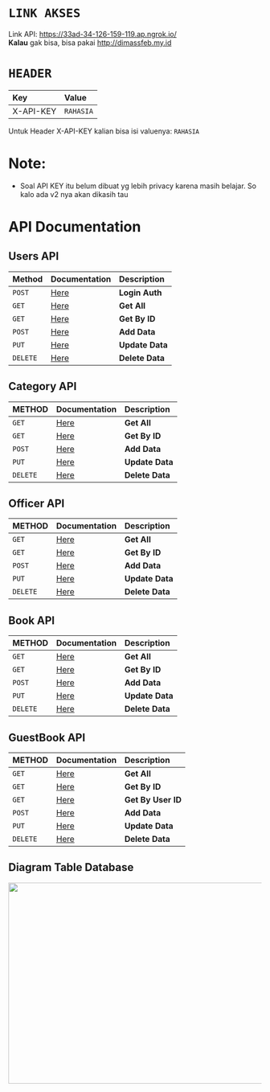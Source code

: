 # `LINK AKSES`
Link API:  https://33ad-34-126-159-119.ap.ngrok.io/
<br>
<b>Kalau</b> gak bisa, bisa pakai http://dimassfeb.my.id
<br>
# `HEADER`
| Key  | Value          |
| :--- | :---           |
| X-API-KEY | `RAHASIA` |

Untuk Header X-API-KEY kalian bisa isi valuenya: `RAHASIA`

# Note:
- Soal API KEY itu belum dibuat yg lebih privacy karena masih belajar. So kalo ada v2 nya akan dikasih tau

# API Documentation

## Users API
| Method 	| Documentation     			| Description		| 
| :-------- 	| :------- 				| :--------------------	|
| `POST`	| [Here](/docs/user/UserPostAuth.md) 	| **Login Auth**	|
| `GET`		| [Here](/docs/user/UserGetAll.md) 	| **Get All**		|
| `GET` 	| [Here](/docs/user/UserGetById.md) 	| **Get By ID** 	|
| `POST` 	| [Here](/docs/user/UserPost.md) 	| **Add Data** 		|
| `PUT` 	| [Here](/docs/user/UserPut.md) 	| **Update Data** 	|
| `DELETE` 	| [Here](/docs/user/UserDelete.md) 	| **Delete Data** 	|


## Category API
| METHOD 	| Documentation     				| Description		|
| :-------- 	| :------- 					| :--------------------	|
| `GET`		| [Here](/docs/category/CategoryGetAll.md) 	| **Get All**		|
| `GET` 	| [Here](/docs/category/CategoryGetById.md) 	| **Get By ID** 	|
| `POST` 	| [Here](/docs/category/CategoryPost.md) 	| **Add Data** 		|
| `PUT` 	| [Here](/docs/category/CategoryPut.md) 	| **Update Data** 	|
| `DELETE` 	| [Here](/docs/category/CategoryDelete.md) 	| **Delete Data** 	|

## Officer API
| METHOD 	| Documentation     				| Description		|
| :-------- 	| :------- 					| :--------------------	|
| `GET`		| [Here](/docs/officer/OfficerGetAll.md) 	| **Get All**		|
| `GET` 	| [Here](/docs/officer/OfficerGetById.md) 	| **Get By ID** 	|
| `POST` 	| [Here](/docs/officer/OfficerPost.md) 		| **Add Data** 		|
| `PUT` 	| [Here](/docs/officer/OfficerPut.md) 		| **Update Data** 	|
| `DELETE` 	| [Here](/docs/officer/OfficerDelete.md) 	| **Delete Data** 	|


## Book API
| METHOD 	| Documentation     				| Description		|
| :-------- 	| :------- 					| :--------------------	|
| `GET`		| [Here](/docs/book/BookGetAll.md) 		| **Get All**		|
| `GET` 	| [Here](/docs/book/BookGetById.md) 		| **Get By ID** 	|
| `POST` 	| [Here](/docs/book/BookPost.md) 		| **Add Data** 		|
| `PUT` 	| [Here](/docs/book/BookPut.md) 		| **Update Data** 	|
| `DELETE` 	| [Here](/docs/book/BookDelete.md) 		| **Delete Data** 	|

## GuestBook API
| METHOD 	| Documentation     				            | Description		|
| :-------- 	| :------- 			            		    | :---------------	|
| `GET`		| [Here](/docs/guestbook/GuestBookGetAll.md)	| **Get All**		|
| `GET` 	| [Here](/docs/guestbook/GuestBookById.md) 	    | **Get By ID** 	|
| `GET` 	| [Here](/docs/guestbook/GuestBookByUserId.md) 	| **Get By User ID**|
| `POST` 	| [Here](/docs/guestbook/GuestBookPost.md) 		| **Add Data** 		|
| `PUT` 	| [Here](/docs/guestbook/GuestBookPut.md) 		| **Update Data** 	|
| `DELETE` 	| [Here](/docs/guestbook/GuestBookDelete.md) 	| **Delete Data** 	|

## Diagram Table Database
<img src="https://i.ibb.co/jyW5jpp/image.png" height="400px" width="800px">
